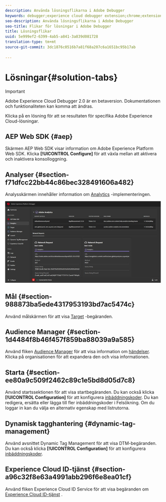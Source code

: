 ```yaml
---
description: Använda lösningsflikarna i Adobe Debugger
keywords: debugger;experience cloud debugger extension;chrome;extension;summary;clear;requests;solutions;solution;information;analytics;target;audience manager;media optimizer;amo;id service
seo-description: Använda lösningsflikarna i Adobe Debugger
seo-title: Flikar för lösningar i Adobe Debugger
title: Lösningsflikar
uuid: 5e999ef2-6399-4ab5-a841-3a839d081728
translation-type: tm+mt
source-git-commit: 3dc1876c0516b7a81f68a207c6a1651bc95b17ab

---
```



# Lösningar{#solution-tabs}

>[!IMPORTANT]
>
>Adobe Experience Cloud Debugger 2.0 är en betaversion. Dokumentationen och funktionaliteten kan komma att ändras.

Klicka på en lösning för att se resultaten för specifika Adobe Experience Cloud-lösningar.

## AEP Web SDK {#aep}

Skärmen AEP Web SDK visar information om Adobe Experience Platform Web SDK. Klicka **[!UICONTROL Configure]** för att växla mellan att aktivera och inaktivera konsolloggning.

## Analyser {#section-f71dfcc22bb44c86bec328491606a482}

Analysskärmen innehåller information om [Analytics](https://docs.adobe.com/content/help/en/analytics/landing/home.html) -implementeringen.

![](assets/analytics.jpg)

## Mål {#section-988873ba5ede4317953193bd7ac5474c}

Använd målskärmen för att visa [Target](https://docs.adobe.com/content/help/en/target/using/target-home.html) -begäranden<!-- or [Mbox Trace](https://docs.adobe.com/content/help/en/target/using/activities/troubleshoot-activities/content-trouble.html) response details-->.

## Audience Manager {#section-1d4484f8b46f457f859ba88039a9a585}

Använd fliken [Audience Manager](https://docs.adobe.com/content/help/en/audience-manager/user-guide/aam-home.html) för att visa information om [händelser](https://docs.adobe.com/content/help/en/audience-manager/user-guide/api-and-sdk-code/dcs/dcs-event-calls/dcs-event-calls.html). Klicka på organisationen för att expandera den och visa informationen.

## Starta {#section-ee80a9c509f2462c89c1e5bd8d05d7c8}

Använd startssektionen för att visa startbegäranden. Du kan också klicka **[!UICONTROL Configuration]** för att konfigurera [inbäddningskoder](https://docs.adobe.com/content/help/en/launch/using/reference/upgrade/link-dtm-embed-code.html). Du kan redigera, ersätta eller lägga till fler inbäddningskoder i Felsökning. Om du loggar in kan du välja en alternativ egenskap med listrutorna.

## Dynamisk tagghantering {#dynamic-tag-management}

Använd avsnittet Dynamic Tag Management för att visa DTM-begäranden. Du kan också klicka **[!UICONTROL Configuration]** för att konfigurera [inbäddningskoder](https://docs.adobe.com/content/help/en/dtm/using/client-side/code.html).

## Experience Cloud ID-tjänst {#section-a96c32f8e63a4991abb296f6e8ea01cf}

Använd fliken Experience Cloud ID Service för att visa begäranden om [Experience Cloud ID-tjänst](https://docs.adobe.com/content/help/en/id-service/using/home.html) .